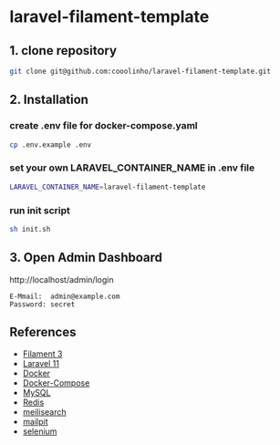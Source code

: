 # laravel-filament-template

## 1. clone repository
```bash
git clone git@github.com:cooolinho/laravel-filament-template.git
```

## 2. Installation
### create .env file for docker-compose.yaml
```bash
cp .env.example .env
```
### set your own LARAVEL_CONTAINER_NAME in .env file
```bash
LARAVEL_CONTAINER_NAME=laravel-filament-template
```

### run init script
```bash
sh init.sh
```

## 3. Open Admin Dashboard
http://localhost/admin/login
```
E-Mmail:  admin@example.com
Password: secret
```

## References
- [Filament 3](https://filamentadmin.com/)
- [Laravel 11](https://laravel.com/)
- [Docker](https://www.docker.com/)
- [Docker-Compose](https://docs.docker.com/compose/)
- [MySQL](https://hub.docker.com/r/mysql/mysql-server)
- [Redis](https://hub.docker.com/_/redis)
- [meilisearch](https://hub.docker.com/r/getmeili/meilisearch)
- [mailpit](https://hub.docker.com/r/axllent/mailpit)
- [selenium](https://hub.docker.com/r/selenium/standalone-chromium)
